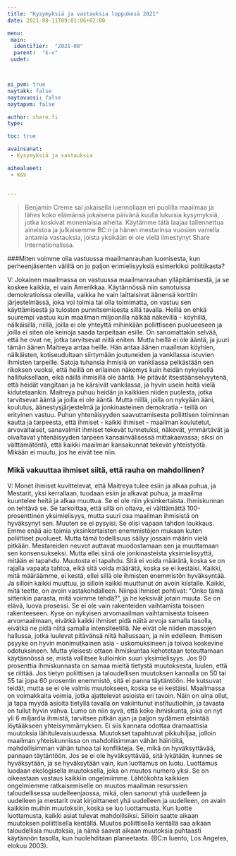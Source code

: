 ```yaml
---
title: "Kysymyksiä ja vastauksia loppukesä 2021"
date: 2021-08-11T09:01:06+02:00

menu:
 main:
  identifier:  "2021-08"
  parent:  "k-v"
 uudet:



ei_pvm: true
naytakk: false
naytavuosi: false
naytapvm: false

author: share.fi
type:

toc: true

avainsanat:
 - Kysymyksiä ja vastauksia

aihealueet:
 - K&V


---
```

> Benjamin Creme sai jokaisella luennollaan eri puolilla maailmaa ja lähes koko elämänsä jokaisena päivänä kuulla lukuisia kysymyksiä, jotka koskivat monenlaisia aiheita. Käytämme tätä laajaa tallennettua aineistoa ja julkaisemme BC:n ja hänen mestarinsa vuosien varrella antamia vastauksia, joista yksikään ei ole vielä ilmestynyt Share Internationalissa.

###Miten voimme olla vastuussa maailmanrauhan luomisesta, kun perheenjäsenten välillä on jo paljon erimielisyyksiä esimerkiksi politiikasta?

V: Jokainen maailmassa on vastuussa maailmanrauhan ylläpitämisestä, ja se koskee kaikkia, ei vain Amerikkaa. Käytännössä niin sanotuissa demokratioissa olevilla, vaikka he vain laittaisivat äänensä korttiin järjestelmässä, joka voi toimia tai olla toimimatta, on vastuu sen käyttämisestä ja tulosten punnitsemisesta sillä tavalla. Heillä on ehkä suurempi vastuu kuin maailman miljoonilla nälkää näkevillä - köyhillä, nälkäisillä, niillä, joilla ei ole yhteyttä mihinkään poliittiseen puolueeseen ja joilla ei siten ole keinoja saada tarpeitaan esille. On sanomattakin selvää, että he ovat ne, jotka tarvitsevat niitä eniten. Mutta heillä ei ole ääntä, ja juuri tämän äänen Maitreya antaa heille.
Hän antaa äänen maailman köyhien, nälkäisten, kotiseudultaan siirtymään joutuneiden ja vankilassa istuvien ihmisten tarpeille. Satoja tuhansia ihmisiä on vankilassa pelkästään sen rikoksen vuoksi, että heillä on erilainen näkemys kuin heidän nykyisellä hallituksellaan, eikä näillä ihmisillä ole ääntä. He pitävät itsestäänselvyytenä, että heidät vangitaan ja he kärsivät vankilassa, ja hyvin usein heitä vielä kidutetaankin. Maitreya puhuu heidän ja kaikkien niiden puolesta, jotka tarvitsevat ääntä ja joilla ei ole ääntä.
Mutta niillä, joilla on nykyään ääni, koulutus, äänestysjärjestelmä ja jonkinasteinen demokratia - teillä on erityinen vastuu.
Puhun yhtenäisyyden saavuttamisesta poliittisen toiminnan kautta ja tarpeesta, että ihmiset - kaikki ihmiset - maailman koulutetut, arvovaltaiset, sanavalmiit ihmiset tekevät tunnetuksi, näkevät, ymmärtävät ja oivaltavat yhtenäisyyden tarpeen kansainvälisessä mittakaavassa; siksi on välttämätöntä, että kaikki maailman kansakunnat tekevät yhteistyötä. Mikään ei muutu, jos he eivät tee niin.

### Mikä vakuuttaa ihmiset siitä, että rauha on mahdollinen?

V: Monet ihmiset kuvittelevat, että Maitreya tulee esiin ja alkaa puhua, ja Mestarit, yksi kerrallaan, tuodaan esiin ja alkavat puhua, ja maailma kuuntelee heitä ja alkaa muuttua. Se ei ole niin yksinkertaista. Ihmiskunnan on tehtävä se. Se tarkoittaa, että sillä on oltava, ei välttämättä 100-prosenttinen yksimielisyys, mutta suuri osa maailman ihmisistä on hyväksynyt sen. Muuten se ei pysyisi. Se olisi vapaan tahdon loukkaus.
Emme enää aio toimia yksinkertaisten enemmistöjen mukaan kuten poliittiset puolueet. Mutta tämä todellisuus säilyy jossain määrin vielä pitkään. Mestareiden neuvot auttavat muodostamaan sen ja muuttamaan sen konsensukseksi.
Mutta ellei siinä ole jonkinasteista yksimielisyyttä, mitään ei tapahdu. Muutosta ei tapahdu. Sitä ei voida määrätä, koska se on rajalla vapaata tahtoa, eikä sitä voida määrätä, koska se ei kestäisi. Kaikki, mitä määräämme, ei kestä, ellei sillä ole ihmisten enemmistön hyväksyntää. Ja silloin kaikki muuttuu, ja silloin kaikki muuttunut on avoin kiistalle. Kaikki, mitä teette, on avoin vastakohdalleen.
Niinpä ihmiset pohtivat: "Onko tämä sittenkin parasta, mitä voimme tehdä?", ja he keksivät jotain muuta. Se on elävä, luova prosessi. Se ei ole vain rakenteiden vaihtamista toiseen rakenteeseen. Kyse on nykyisen arvomaailman vaihtamisesta toiseen arvomaailmaan, eivätkä kaikki ihmiset pidä näitä arvoja samalla tasolla, eivätkä ne pidä niitä samalla intensiteetillä. Ne eivät ole niiden massojen hallussa, jotka luulevat pitävänsä niitä hallussaan, ja niin edelleen.
Ihmisen psyyke on hyvin monimutkainen asia - uskomuksineen ja toivoa koskevine odotuksineen. Mutta yleisesti ottaen ihmiskuntaa kehotetaan toteuttamaan käytännössä se, mistä vallitsee kulloinkin suuri yksimielisyys. Jos 90 prosenttia ihmiskunnasta on samaa mieltä tietystä muutoksesta, luulen, että se riittää. Jos tietyn poliittisen ja taloudellisen muutoksen kannalla on 50 tai 55 tai jopa 60 prosentin enemmistö, sitä ei panna täytäntöön. He kutsuvat teidät, mutta se ei ole valmis muutokseen, koska se ei kestäisi.
Maailmassa on voimakkaita voimia, jotka ajattelevat asioista eri tavoin. Näin on aina ollut, ja tapa myydä asioita tietyllä tavalla on vakiintunut instituutioihin, ja tavasta on tullut hyvin vahva. Lumo on niin syvä, että koko ihmiskunta, joka on nyt yli 6 miljardia ihmistä, tarvitsee pitkän ajan ja paljon sydämen etsintää löytääkseen yhteisymmärryksen.
Ei siis kannata odottaa dramaattisia muutoksia lähitulevaisuudessa. Muutokset tapahtuvat pikkuhiljaa, jolloin maailman yhteiskunnissa on mahdollisimman vähän häiriöitä, mahdollisimman vähän tuhoa tai konflikteja. Se, mikä on hyväksyttävää, pannaan täytäntöön. Jos se ei ole hyväksyttävää, sitä lykätään, kunnes se hyväksytään, ja se hyväksytään vain, kun luottamus on luotu. Luottamus luodaan ekologisella muutoksella, joka on muutos numero yksi. Se on oikeastaan vastaus kaikkiin ongelmiimme.
Lähtökohta kaikkien ongelmiemme ratkaisemiselle on muutos maailman resurssien taloudellisessa uudelleenjaossa, mikä, olen sanonut yhä uudelleen ja uudelleen ja mestarit ovat kirjoittaneet yhä uudelleen ja uudelleen, on avain kaikkiin muihin muutoksiin, koska se luo luottamusta. Kun luotte luottamusta, kaikki asiat tulevat mahdollisiksi. Silloin saatte aikaan muutoksen poliittisella kentällä. Muutos poliittisella kentällä saa aikaan taloudellisia muutoksia, ja nämä saavat aikaan muutoksia puhtaasti käytännön tasolla, kun huolehditaan planeetasta. (BC:n luento, Los Angeles, elokuu 2003).
